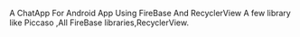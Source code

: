 A ChatApp For Android App Using FireBase And RecyclerView
A few library like Piccaso ,All FireBase libraries,RecyclerView.
